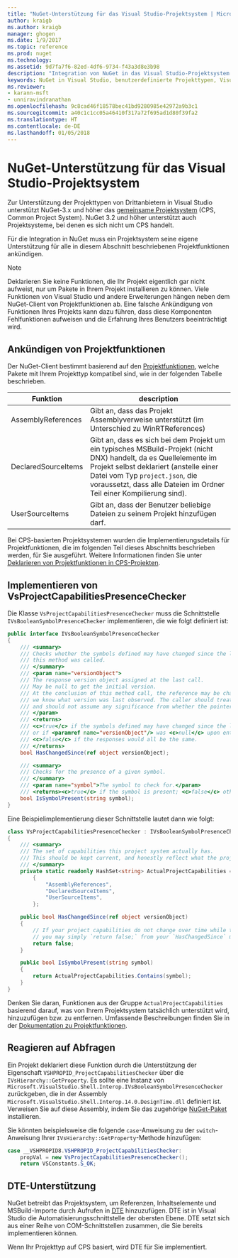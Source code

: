 ```yaml
---
title: "NuGet-Unterstützung für das Visual Studio-Projektsystem | Microsoft-Dokumentation"
author: kraigb
ms.author: kraigb
manager: ghogen
ms.date: 1/9/2017
ms.topic: reference
ms.prod: nuget
ms.technology: 
ms.assetid: 9d7fa7f6-82ed-4df6-9734-f43a3d8e3b98
description: "Integration von NuGet in das Visual Studio-Projektsystem für Projekttypen von Drittanbietern."
keywords: NuGet in Visual Studio, benutzerdefinierte Projekttypen, Visual Studio-Projekte
ms.reviewer:
- karann-msft
- unniravindranathan
ms.openlocfilehash: 9c8cad46f18578bec41bd9280985e42972a9b3c1
ms.sourcegitcommit: a40c1c1cc05a46410f317a72f695ad1d80f39fa2
ms.translationtype: HT
ms.contentlocale: de-DE
ms.lasthandoff: 01/05/2018
---
```

# <a name="nuget-support-for-the-visual-studio-project-system"></a>NuGet-Unterstützung für das Visual Studio-Projektsystem

Zur Unterstützung der Projekttypen von Drittanbietern in Visual Studio unterstützt NuGet-3.x und höher das [gemeinsame Projektsystem](https://github.com/Microsoft/VSProjectSystem/blob/master/doc/overview/intro.md) (CPS, Common Project System). NuGet 3.2 und höher unterstützt auch Projektsysteme, bei denen es sich nicht um CPS handelt.

Für die Integration in NuGet muss ein Projektsystem seine eigene Unterstützung für alle in diesem Abschnitt beschriebenen Projektfunktionen ankündigen.


> [!NOTE]
> Deklarieren Sie keine Funktionen, die Ihr Projekt eigentlich gar nicht aufweist, nur um Pakete in Ihrem Projekt installieren zu können. Viele Funktionen von Visual Studio und andere Erweiterungen hängen neben dem NuGet-Client von Projektfunktionen ab. Eine falsche Ankündigung von Funktionen Ihres Projekts kann dazu führen, dass diese Komponenten Fehlfunktionen aufweisen und die Erfahrung Ihres Benutzers beeinträchtigt wird.

## <a name="advertise-project-capabilities"></a>Ankündigen von Projektfunktionen

Der NuGet-Client bestimmt basierend auf den [Projektfunktionen](https://github.com/Microsoft/VSProjectSystem/blob/master/doc/overview/about_project_capabilities.md), welche Pakete mit Ihrem Projekttyp kompatibel sind, wie in der folgenden Tabelle beschrieben.


|Funktion|description|
|----------------|-----------|
|AssemblyReferences|Gibt an, dass das Projekt Assemblyverweise unterstützt (im Unterschied zu WinRTReferences)|
|DeclaredSourceItems|Gibt an, dass es sich bei dem Projekt um ein typisches MSBuild-Projekt (nicht DNX) handelt, da es Quellelemente im Projekt selbst deklariert (anstelle einer Datei vom Typ `project.json`, die voraussetzt, dass alle Dateien im Ordner Teil einer Kompilierung sind).|
|UserSourceItems|Gibt an, dass der Benutzer beliebige Dateien zu seinem Projekt hinzufügen darf.|

Bei CPS-basierten Projektsystemen wurden die Implementierungsdetails für Projektfunktionen, die im folgenden Teil dieses Abschnitts beschrieben werden, für Sie ausgeführt. Weitere Informationen finden Sie unter [Deklarieren von Projektfunktionen in CPS-Projekten](https://github.com/Microsoft/VSProjectSystem/blob/master/doc/overview/about_project_capabilities.md#how-to-declare-project-capabilities-in-your-project).

## <a name="implementing-vsprojectcapabilitiespresencechecker"></a>Implementieren von VsProjectCapabilitiesPresenceChecker

Die Klasse `VsProjectCapabilitiesPresenceChecker` muss die Schnittstelle `IVsBooleanSymbolPresenceChecker` implementieren, die wie folgt definiert ist:

```cs
public interface IVsBooleanSymbolPresenceChecker
{
    /// <summary>
    /// Checks whether the symbols defined may have changed since the last time
    /// this method was called.
    /// </summary>
    /// <param name="versionObject">
    /// The response version object assigned at the last call.
    /// May be null to get the initial version.
    /// At the conclusion of this method call, the reference may be changed so that on a subsequent call
    /// we know what version was last observed. The caller should treat this value as an opaque object,
    /// and should not assume any significance from whether the pointer changed or not.
    /// </param>
    /// <returns>
    /// <c>true</c> if the symbols defined may have changed since the last call to this method
    /// or if <paramref name="versionObject"/> was <c>null</c> upon entering this method.
    /// <c>false</c> if the responses would all be the same.
    /// </returns>
    bool HasChangedSince(ref object versionObject);

    /// <summary>
    /// Checks for the presence of a given symbol.
    /// </summary>
    /// <param name="symbol">The symbol to check for.</param>
    /// <returns><c>true</c> if the symbol is present; <c>false</c> otherwise.</returns>
    bool IsSymbolPresent(string symbol);
}
```


Eine Beispielimplementierung dieser Schnittstelle lautet dann wie folgt:
    
```cs
class VsProjectCapabilitiesPresenceChecker : IVsBooleanSymbolPresenceChecker
{
    /// <summary>
    /// The set of capabilities this project system actually has.
    /// This should be kept current, and honestly reflect what the project can do.
    /// </summary>
    private static readonly HashSet<string> ActualProjectCapabilities = new HashSet<string>(StringComparer.OrdinalIgnoreCase)
        {
            "AssemblyReferences",
            "DeclaredSourceItems",
            "UserSourceItems",
        };

    public bool HasChangedSince(ref object versionObject)
    {
        // If your project capabilities do not change over time while the project is open,
        // you may simply `return false;` from your `HasChangedSince` method.
        return false;
    }

    public bool IsSymbolPresent(string symbol)
    {
        return ActualProjectCapabilities.Contains(symbol);
    }
}
```

Denken Sie daran, Funktionen aus der Gruppe `ActualProjectCapabilities` basierend darauf, was von Ihrem Projektsystem tatsächlich unterstützt wird, hinzuzufügen bzw. zu entfernen. Umfassende Beschreibungen finden Sie in der [Dokumentation zu Projektfunktionen](https://github.com/Microsoft/VSProjectSystem/blob/master/doc/overview/project_capabilities.md).

## <a name="responding-to-queries"></a>Reagieren auf Abfragen

Ein Projekt deklariert diese Funktion durch die Unterstützung der Eigenschaft `VSHPROPID_ProjectCapabilitiesChecker` über die `IVsHierarchy::GetProperty`. Es sollte eine Instanz von `Microsoft.VisualStudio.Shell.Interop.IVsBooleanSymbolPresenceChecker` zurückgeben, die in der Assembly `Microsoft.VisualStudio.Shell.Interop.14.0.DesignTime.dll` definiert ist. Verweisen Sie auf diese Assembly, indem Sie das zugehörige [NuGet-Paket](https://www.nuget.org/packages/Microsoft.VisualStudio.Shell.Interop.14.0.DesignTime) installieren.

Sie könnten beispielsweise die folgende `case`-Anweisung zu der `switch`-Anweisung Ihrer `IVsHierarchy::GetProperty`-Methode hinzufügen:

```cs
case __VSHPROPID8.VSHPROPID_ProjectCapabilitiesChecker:
    propVal = new VsProjectCapabilitiesPresenceChecker();
    return VSConstants.S_OK;
```

## <a name="dte-support"></a>DTE-Unterstützung

NuGet betreibt das Projektsystem, um Referenzen, Inhaltselemente und MSBuild-Importe durch Aufrufen in [DTE](/dotnet/api/envdte.dte?view=visualstudiosdk-2017) hinzuzufügen. DTE ist in Visual Studio die Automatisierungsschnittstelle der obersten Ebene. DTE setzt sich aus einer Reihe von COM-Schnittstellen zusammen, die Sie bereits implementieren können.

Wenn Ihr Projekttyp auf CPS basiert, wird DTE für Sie implementiert.
